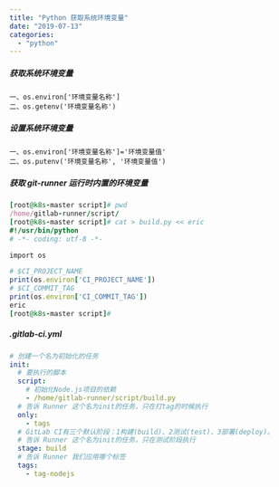 ```yaml
---
title: "Python 获取系统环境变量"
date: "2019-07-13"
categories: 
  - "python"
---
```


##### 获取系统环境变量

```
一、os.environ['环境变量名称']
二、os.getenv('环境变量名称')
```

##### 设置系统环境变量

```
一、os.environ['环境变量名称']='环境变量值'
二、os.putenv('环境变量名称', '环境变量值')
```

##### 获取 git-runner 运行时内置的环境变量

```ruby
[root@k8s-master script]# pwd
/home/gitlab-runner/script/
[root@k8s-master script]# cat > build.py << eric
#!/usr/bin/python
# -*- coding: utf-8 -*-

import os

# $CI_PROJECT_NAME
print(os.environ['CI_PROJECT_NAME'])
# $CI_COMMIT_TAG
print(os.environ['CI_COMMIT_TAG'])
eric
[root@k8s-master script]#
```

##### .gitlab-ci.yml

```yaml
# 创建一个名为初始化的任务
init:
  # 要执行的脚本
  script:
    # 初始化Node.js项目的依赖
    - /home/gitlab-runner/script/build.py
  # 告诉 Runner 这个名为init的任务，只在打tag的时候执行
  only:
    - tags
  # GitLab CI有三个默认阶段：1构建(build)、2测试(test)、3部署(deploy)。
  # 告诉 Runner 这个名为init的任务，只在测试阶段执行
  stage: build
  # 告诉 Runner 我们应用哪个标签
  tags:
    - tag-nodejs
```
